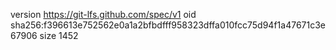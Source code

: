 version https://git-lfs.github.com/spec/v1
oid sha256:f396613e752562e0a1a2bfbdfff958323dffa010fcc75d94f1a47671c3e67906
size 1452
